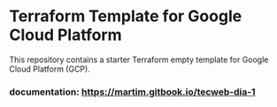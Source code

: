 # Terraform Template for Google Cloud Platform

This repository contains a starter Terraform empty template for Google Cloud Platform (GCP). 

### documentation: https://martim.gitbook.io/tecweb-dia-1
